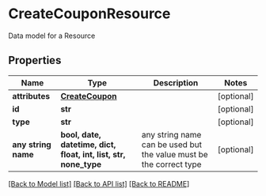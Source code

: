 # CreateCouponResource

Data model for a Resource

## Properties
Name | Type | Description | Notes
------------ | ------------- | ------------- | -------------
**attributes** | [**CreateCoupon**](CreateCoupon.md) |  | [optional] 
**id** | **str** |  | [optional] 
**type** | **str** |  | [optional] 
**any string name** | **bool, date, datetime, dict, float, int, list, str, none_type** | any string name can be used but the value must be the correct type | [optional]

[[Back to Model list]](../README.md#documentation-for-models) [[Back to API list]](../README.md#documentation-for-api-endpoints) [[Back to README]](../README.md)


